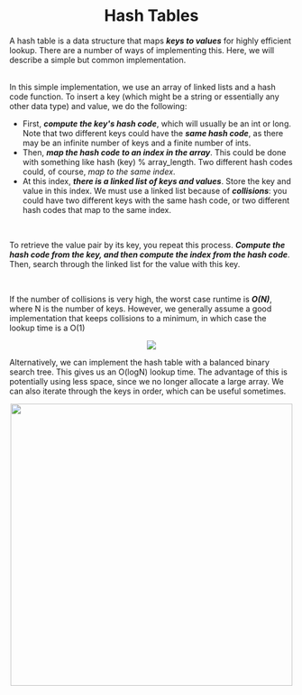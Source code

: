 <h1 align = "center"> Hash Tables </h1>
 
A hash table is a data structure that maps ***keys to values*** for highly efficient lookup. There are a number of ways of implementing this. Here, we will describe a simple but common implementation. <br><br>

In this simple implementation, we use an array of linked lists and a hash code function. To insert a key (which might be a string or essentially any other data type) and value, we do the following: 
  - First, ***compute the key's hash code***, which will usually be an int or long. Note that two different keys could have the ***same hash code***, as there may be an infinite number of keys and a finite number of ints. 
  - Then, ***map the hash code to an index in the array***. This could be done with something like hash (key) % array_length. Two different hash codes could, of course, *map to the same index*.
  - At this index, ***there is a linked list of keys and values***. Store the key and value in this index. We must use a linked list because of ***collisions***: you could have two different keys with the same hash code, or two different hash codes that map to the same index. 

<br>

To retrieve the value pair by its key, you repeat this process. ***Compute the hash code from the key, and then compute the index from the hash code***. Then, search through the linked list for the value with this key. 

<br>

If the number of collisions is very high, the worst case runtime is ***O(N)***, where N is the number of keys. However, we generally assume a good implementation that keeps collisions to a minimum, in which case the lookup time is a O(1)

<p align="center">

  <img src="https://user-images.githubusercontent.com/45834270/79167031-c805e100-7de6-11ea-9de0-8a0d58981c89.png">

</p>

Alternatively, we can implement the hash table with a balanced binary search tree. This gives us an O(logN) lookup time. The advantage of this is potentially using less space, since we no longer allocate a large array. We can also iterate through the keys in order, which can be useful sometimes.


<p align = "center">
  
  <img height=500px src="https://i.pinimg.com/originals/26/71/f5/2671f5ebb8358c5347b9d9e3c65b3d50.gif">
  
</p>

